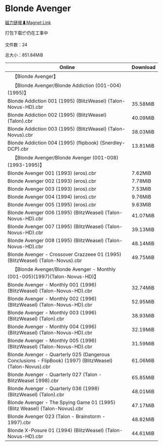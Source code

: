 # Blonde Avenger

[磁力链接⬇Magnet Link](magnet:?xt=urn:btih:12b789fe2722208e056e8a5a5096c7d971859c27&dn=Blonde%20Avenger)

打包下载📦仍在工事中

文件数：24

总大小：851.84MiB

Online | Download
--- | ---
&emsp;【Blonde Avenger】 | 
&emsp;【Blonde Avenger/Blonde Addiction (001-004)(1995)】 | 
Blonde Addiction 001 (1995) (BlitzWeasel) (Talon-Novus-HD).cbr | 35.58MiB
Blonde Addiction 002 (1995) (BlitzWeasel) (Talon).cbr | 40.09MiB
Blonde Addiction 003 (1995) (BlitzWeasel) (Talon-Novus).cbr | 38.03MiB
Blonde Addiction 004 (1995) (flipbook) (Snerdley-DCP).cbr | 13.81MiB
&emsp;【Blonde Avenger/Blonde Avenger (001-008)(1993-1995)】 | 
Blonde Avenger 001 (1993) (eros).cbr | 7.62MiB
Blonde Avenger 002 (1993) (eros).cbr | 7.78MiB
Blonde Avenger 003 (1993) (eros).cbr | 7.53MiB
Blonde Avenger 004 (1994) (eros).cbr | 9.76MiB
Blonde Avenger 005 (1995) (eros).cbr | 9.63MiB
Blonde Avenger 006 (1995) (BlitzWeasel) (Talon-Novus-HD).cbr | 41.07MiB
Blonde Avenger 007 (1995) (BlitzWeasel) (Talon-Novus-HD).cbr | 39.13MiB
Blonde Avenger 008 (1995) (BlitzWeasel) (Talon-Novus-HD).cbr | 48.14MiB
Blonde Avenger - Crossover Crazzeee 01 (1995) (BlitzWeasel) (Talon-Novus).cbr | 49.75MiB
&emsp;【Blonde Avenger/Blonde Avenger - Monthly (001-005)(1997)(Talon-Novus-HD)】 | 
Blonde Avenger - Monthly 001 (1996) (BlitzWeasel) (Talon-Novus-HD).cbr | 32.74MiB
Blonde Avenger - Monthly 002 (1996) (BlitzWeasel) (Talon-Novus-HD).cbr | 52.95MiB
Blonde Avenger - Monthly 003 (1996) (BlitzWeasel) (Talon).cbr | 38.93MiB
Blonde Avenger - Monthly 004 (1996) (BlitzWeasel) (Talon-Novus-HD).cbr | 32.19MiB
Blonde Avenger - Monthly 005 (1996) (BlitzWeasel) (Talon-Novus-HD).cbr | 31.59MiB
Blonde Avenger - Quarterly 025 (Dangerous Conclusions - FlipBook) (1997) (BlitzWeasel) (Talon-Novus).cbr | 61.06MiB
Blonde Avenger - Quarterly 027 (Talon - BlitzWeasel 1998).cbr | 65.85MiB
Blonde Avenger - Quarterly 036 (1998) (BlitzWeasel) (Talon).cbr | 48.01MiB
Blonde Avenger - The Spying Game 01 (1995) (Blitz Weasel) (Talon-Novus).cbr | 47.17MiB
Blonde Avenger 023 (Talon - Brainstorm - 1997).cbr | 48.82MiB
Blonde X-Posure 01 (1994) (BlitzWeasel) (Talon-Novus-HD).cbr | 44.61MiB